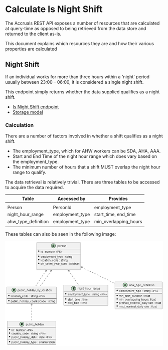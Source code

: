 # Calculate Is Night Shift

The Accruals REST API exposes a number of resources that are calculated at query-time as opposed to being retrieved from the data store and returned to the client as-is.

This document explains which resources they are and how their various properties are calculated

## Night Shift

If an individual works for more than three hours within a 'night' period usually between 23:00 – 06:00, it is considered a single night shift.

This endpoint simply returns whether the data supplied qualifies as a night shift.

- [Is Night Shift endpoint](./../rest-endpoints.md#opIdisNightShift)
- [Storage model](./../storage.md)

### Calculation

There are a number of factors involved in whether a shift qualifies as a night shift.

* The employment_type, which for AHW workers can be SDA, AHA, AAA.
* Start and End Time of the night hour range which does vary based on the employment_type.
* The minimum number of hours that a shift MUST overlap the night hour range to qualify.

The data retrieval is relatively trivial. There are three tables to be accessed to acquire the data required. 

| Table                 | Accessed by      | Provides                |
| --------------------- | ---------------- | ----------------------- |
|                       |                  |                         |
| Person                | PersonId         | employment\_type        |
| night\_hour\_range    | employment\_type | start\_time, end\_time  |
| ahw\_type\_definition | employment\_type | min\_overlapping\_hours |
|                       |                  |                         |

These tables can also be seen in the following image:

![External Reference Data](./../images/storage-model-ref-external.png)



